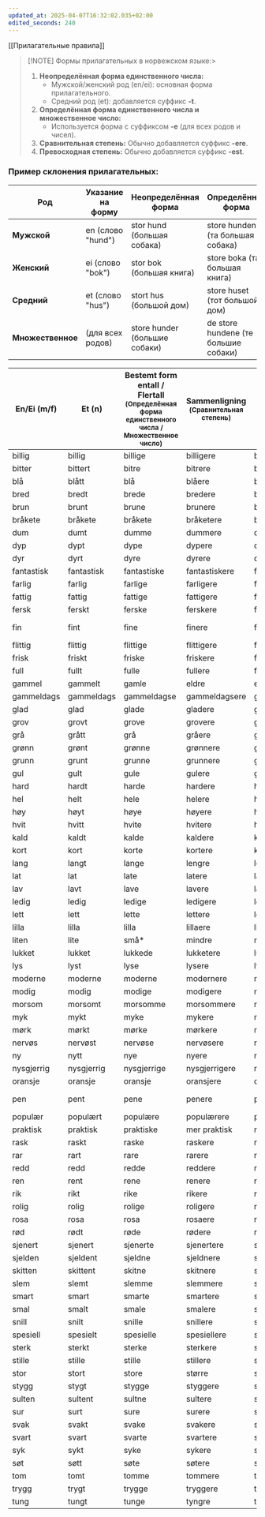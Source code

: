 ```yaml
---
updated_at: 2025-04-07T16:32:02.035+02:00
edited_seconds: 240
---
```


[[Прилагательные правила]]

> [!NOTE]  Формы прилагательных в норвежском языке:> 
> 1. **Неопределённая форма единственного числа:**
>     - Мужской/женский род (en/ei): основная форма прилагательного.
>     - Средний род (et): добавляется суффикс **-t**.
> 1. **Определённая форма единственного числа и множественное число:**
>     - Используется форма с суффиксом **-e** (для всех родов и чисел).
> 1. **Сравнительная степень:** Обычно добавляется суффикс **-ere**.
> 2. **Превосходная степень:** Обычно добавляется суффикс **-est**.

### Пример склонения прилагательных:

|Род|Указание на форму|Неопределённая форма|Определённая форма|
|---|---|---|---|
|**Мужской**|en (слово "hund")|stor hund (большая собака)|store hunden (та большая собака)|
|**Женский**|ei (слово "bok")|stor bok (большая книга)|store boka (та большая книга)|
|**Средний**|et (слово "hus")|stort hus (большой дом)|store huset (тот большой дом)|
|**Множественное**|(для всех родов)|store hunder (большие собаки)|de store hundene (те большие собаки)|


| En/Ei (m/f) | Et (n)     | Bestemt form entall / Flertall <sub>(Определённая форма единственного числа / Множественное число)</sub> | Sammenligning <sub>(Сравнительная степень)</sub> | Superlativ <sub>(Превосходная степень)</sub> | Перевод            |
| ----------- | ---------- | -------------------------------------------------------------------------------------------------------- | ------------------------------------------------ | -------------------------------------------- | ------------------ |
| billig      | billig     | billige                                                                                                  | billigere                                        | billigst                                     | дешёвый            |
| bitter      | bittert    | bitre                                                                                                    | bitrere                                          | bitrest                                      | горький            |
| blå         | blått      | blå                                                                                                      | blåere                                           | blåest                                       | синий              |
| bred        | bredt      | brede                                                                                                    | bredere                                          | bredest                                      | широкий            |
| brun        | brunt      | brune                                                                                                    | brunere                                          | brunest                                      | коричневый         |
| bråkete     | bråkete    | bråkete                                                                                                  | bråketere                                        | bråketest                                    | шумный             |
| dum         | dumt       | dumme                                                                                                    | dummere                                          | dummest                                      | глупый             |
| dyp         | dypt       | dype                                                                                                     | dypere                                           | dypest                                       | глубокий           |
| dyr         | dyrt       | dyre                                                                                                     | dyrere                                           | dyrest                                       | дорогой            |
| fantastisk  | fantastisk | fantastiske                                                                                              | fantastiskere                                    | fantastiskst                                 | фантастический     |
| farlig      | farlig     | farlige                                                                                                  | farligere                                        | farligst                                     | опасный            |
| fattig      | fattig     | fattige                                                                                                  | fattigere                                        | fattigst                                     | бедный             |
| fersk       | ferskt     | ferske                                                                                                   | ferskere                                         | ferskest                                     | свежий             |
| fin         | fint       | fine                                                                                                     | finere                                           | finest                                       | хороший, красивый  |
| flittig     | flittig    | flittige                                                                                                 | flittigere                                       | flittigst                                    | трудолюбивый       |
| frisk       | friskt     | friske                                                                                                   | friskere                                         | friskest                                     | здоровый           |
| full        | fullt      | fulle                                                                                                    | fullere                                          | fullest                                      | полный             |
| gammel      | gammelt    | gamle                                                                                                    | eldre                                            | eldst                                        | старый             |
| gammeldags  | gammeldags | gammeldagse                                                                                              | gammeldagsere                                    | gammeldagsest                                | старомодный        |
| glad        | glad       | glade                                                                                                    | gladere                                          | gladest                                      | счастливый         |
| grov        | grovt      | grove                                                                                                    | grovere                                          | grovest                                      | грубый             |
| grå         | grått      | grå                                                                                                      | gråere                                           | gråest                                       | серый              |
| grønn       | grønt      | grønne                                                                                                   | grønnere                                         | grønnest                                     | зелёный            |
| grunn       | grunt      | grunne                                                                                                   | grunnere                                         | grunnest                                     | мелкий             |
| gul         | gult       | gule                                                                                                     | gulere                                           | gulest                                       | жёлтый             |
| hard        | hardt      | harde                                                                                                    | hardere                                          | hardest                                      | твёрдый            |
| hel         | helt       | hele                                                                                                     | helere                                           | helest                                       | целый              |
| høy         | høyt       | høye                                                                                                     | høyere                                           | høyest                                       | высокий            |
| hvit        | hvitt      | hvite                                                                                                    | hvitere                                          | hvitest                                      | белый              |
| kald        | kaldt      | kalde                                                                                                    | kaldere                                          | kaldest                                      | холодный           |
| kort        | kort       | korte                                                                                                    | kortere                                          | kortest                                      | короткий           |
| lang        | langt      | lange                                                                                                    | lengre                                           | lengst                                       | длинный            |
| lat         | lat        | late                                                                                                     | latere                                           | latest                                       | ленивый            |
| lav         | lavt       | lave                                                                                                     | lavere                                           | lavest                                       | низкий             |
| ledig       | ledig      | ledige                                                                                                   | ledigere                                         | ledigst                                      | свободный          |
| lett        | lett       | lette                                                                                                    | lettere                                          | lettest                                      | лёгкий             |
| lilla       | lilla      | lilla                                                                                                    | lillaere                                         | lillaest                                     | фиолетовый         |
| liten       | lite       | små*                                                                                                     | mindre                                           | minst                                        | маленький          |
| lukket      | lukket     | lukkede                                                                                                  | lukketere                                        | lukketest                                    | закрытый           |
| lys         | lyst       | lyse                                                                                                     | lysere                                           | lysest                                       | светлый            |
| moderne     | moderne    | moderne                                                                                                  | modernere                                        | modernest                                    | современный        |
| modig       | modig      | modige                                                                                                   | modigere                                         | modigst                                      | смелый             |
| morsom      | morsomt    | morsomme                                                                                                 | morsommere                                       | morsomst                                     | весёлый            |
| myk         | mykt       | myke                                                                                                     | mykere                                           | mykest                                       | мягкий             |
| mørk        | mørkt      | mørke                                                                                                    | mørkere                                          | mørkest                                      | тёмный             |
| nervøs      | nervøst    | nervøse                                                                                                  | nervøsere                                        | nervøsest                                    | нервный            |
| ny          | nytt       | nye                                                                                                      | nyere                                            | nyest                                        | новый              |
| nysgjerrig  | nysgjerrig | nysgjerrige                                                                                              | nysgjerrigere                                    | nysgjerrigst                                 | любопытный         |
| oransje     | oransje    | oransje                                                                                                  | oransjere                                        | oransjest                                    | оранжевый          |
| pen         | pent       | pene                                                                                                     | penere                                           | penest                                       | красивый (о людях) |
| populær     | populært   | populære                                                                                                 | populærere                                       | populærest                                   | популярный         |
| praktisk    | praktisk   | praktiske                                                                                                | mer praktisk                                     | mest praktisk                                | практичный         |
| rask        | raskt      | raske                                                                                                    | raskere                                          | raskest                                      | быстрый            |
| rar         | rart       | rare                                                                                                     | rarere                                           | rarest                                       | странный           |
| redd        | redd       | redde                                                                                                    | reddere                                          | reddest                                      | испуганный         |
| ren         | rent       | rene                                                                                                     | renere                                           | renest                                       | чистый             |
| rik         | rikt       | rike                                                                                                     | rikere                                           | rikest                                       | богатый            |
| rolig       | rolig      | rolige                                                                                                   | roligere                                         | roligst                                      | спокойный          |
| rosa        | rosa       | rosa                                                                                                     | rosaere                                          | rosaest                                      | розовый            |
| rød         | rødt       | røde                                                                                                     | rødere                                           | rødest                                       | красный            |
| sjenert     | sjenert    | sjenerte                                                                                                 | sjenertere                                       | sjenertest                                   | застенчивый        |
| sjelden     | sjeldent   | sjeldne                                                                                                  | sjeldnere                                        | sjeldnest                                    | редкий             |
| skitten     | skittent   | skitne                                                                                                   | skitnere                                         | skitnest                                     | грязный            |
| slem        | slemt      | slemme                                                                                                   | slemmere                                         | slemmest                                     | злой               |
| smart       | smart      | smarte                                                                                                   | smartere                                         | smartest                                     | умный              |
| smal        | smalt      | smale                                                                                                    | smalere                                          | smalest                                      | узкий              |
| snill       | snilt      | snille                                                                                                   | snillere                                         | snillest                                     | добрый             |
| spesiell    | spesielt   | spesielle                                                                                                | spesiellere                                      | spesiellst                                   | особенный          |
| sterk       | sterkt     | sterke                                                                                                   | sterkere                                         | sterkest                                     | сильный            |
| stille      | stille     | stille                                                                                                   | stillere                                         | stillest                                     | тихий              |
| stor        | stort      | store                                                                                                    | større                                           | størst                                       | большой            |
| stygg       | stygt      | stygge                                                                                                   | styggere                                         | styggest                                     | уродливый          |
| sulten      | sultent    | sultne                                                                                                   | sultere                                          | sultest                                      | голодный           |
| sur         | surt       | sure                                                                                                     | surere                                           | surest                                       | кислый             |
| svak        | svakt      | svake                                                                                                    | svakere                                          | svakest                                      | слабый             |
| svart       | svart      | svarte                                                                                                   | svartere                                         | svartest                                     | чёрный             |
| syk         | sykt       | syke                                                                                                     | sykere                                           | sykest                                       | больной            |
| søt         | søtt       | søte                                                                                                     | søtere                                           | søtest                                       | сладкий            |
| tom         | tomt       | tomme                                                                                                    | tommere                                          | tommest                                      | пустой             |
| trygg       | trygt      | trygge                                                                                                   | tryggere                                         | tryggest                                     | безопасный         |
| tung        | tungt      | tunge                                                                                                    | tyngre                                           | tyngst                                       | тяжёлый            |


